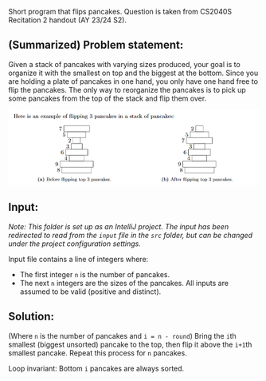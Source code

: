 Short program that flips pancakes. Question is taken from CS2040S Recitation 2 handout (AY 23/24 S2).

## (Summarized) Problem statement:
Given a stack of pancakes with varying sizes produced, your goal is to organize it with the smallest on top and the biggest at the bottom. Since you are holding a plate of pancakes in one hand, you only have one hand free to flip the pancakes. The only way to reorganize the pancakes is to pick up some pancakes from the top of the stack and flip them over.

![Example illustration of flipping pancake stack](https://github.com/iuhiah/pancakes/blob/main/src/example.png?raw=true)

## Input:
_Note: This folder is set up as an IntelliJ project. The input has been redirected to read from the `input` file in the `src` folder, but can be changed under the project configuration settings._

Input file contains a line of integers where:
- The first integer `n` is the number of pancakes.
- The next `n` integers are the sizes of the pancakes.
All inputs are assumed to be valid (positive and distinct).

## Solution:
(Where `n` is the number of pancakes and `i = n - round`)
Bring the `i`th smallest (biggest unsorted) pancake to the top, then flip it above the `i+1`th smallest pancake. Repeat this process for `n` pancakes.

Loop invariant: Bottom `i` pancakes are always sorted.